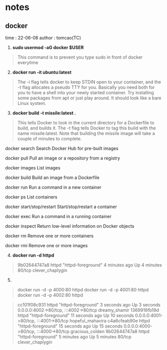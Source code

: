 # notes

## docker 
time : 22-06-08
author : tomcao(TC)

1. **sudo usermod -aG docker $USER** 

> This command is to prevent you type sudo in front of docker everytime

2. **docker run -it ubuntu:latest**

> The -i flag tells docker to keep STDIN open to your container, and the -t flag allocates a pseudo TTY for you. Basically you need both for you to have a shell into your newly started container. Try installing some packages from apt or just play around. It should look like a bare Linux system.

3. **docker build -t missile:latest .**

> This tells Docker to look in the current directory for a Dockerfile to build, and builds it. The -t flag tells Docker to tag this build with the name missile:latest. Note that building the missile image will take a couple of minutes to complete.


docker search             Search Docker Hub for pre-built images

docker pull               Pull an image or a repository from a registry

docker images             List images

docker build              Build an image from a Dockerfile

docker run                Run a command in a new container

docker ps                 List containers

docker start/stop/restart Start/stop/restart a container

docker exec               Run a command in a running container

docker inspect            Return low-level information on Docker objects

docker rm                 Remove one or more containers

docker rmi                Remove one or more images

4. **docker run -d httpd**

> 9b02644747a8   httpd     "httpd-foreground"   4 minutes ago   Up 4 minutes   80/tcp    clever_chaplygin

5. 
> docker run -d -p 4000:80 httpd
> docker run -d -p 4001:80 httpd
> docker run -d -p 4002:80 httpd

> cc101f08c931   httpd     "httpd-foreground"   3 seconds ago    Up 3 seconds    0.0.0.0:4002->80/tcp, :::4002->80/tcp   dreamy_shamir
> 1369916fb19d   httpd     "httpd-foreground"   11 seconds ago   Up 10 seconds   0.0.0.0:4001->80/tcp, :::4001->80/tcp   hopeful_mahavira
> c4a6cfeab90e   httpd     "httpd-foreground"   15 seconds ago   Up 15 seconds   0.0.0.0:4000->80/tcp, :::4000->80/tcp   gracious_colden
> 9b02644747a8   httpd     "httpd-foreground"   5 minutes ago    Up 5 minutes    80/tcp                                  clever_chaplygin

